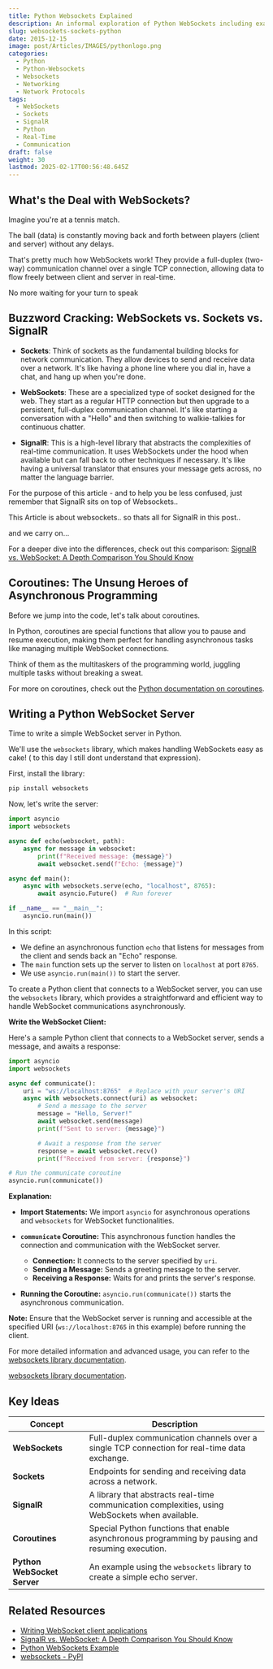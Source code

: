 ```yaml
---
title: Python Websockets Explained
description: An informal exploration of Python WebSockets including example
slug: websockets-sockets-python
date: 2015-12-15
image: post/Articles/IMAGES/pythonlogo.png
categories:
  - Python
  - Python-Websockets
  - Websockets
  - Networking
  - Network Protocols
tags:
  - WebSockets
  - Sockets
  - SignalR
  - Python
  - Real-Time
  - Communication
draft: false
weight: 30
lastmod: 2025-02-17T00:56:48.645Z
---
```

<!--
# WebSockets, Sockets, and SignalR: A Fun Dive into Real-Time Communication with Python

Hey there, fellow nerd! 

Ready to embark on a journey through the wild world of real-time communication? 

Grab your virtual backpack, and let's explore WebSockets, Sockets, and SignalR. We'll even get our hands dirty with a Python WebSocket server example. And don't worry, we'll keep things light with some jokes and funny images along the way!
-->

## What's the Deal with WebSockets?

Imagine you're at a tennis match.

The ball (data) is constantly moving back and forth between players (client and server) without any delays.

That's pretty much how WebSockets work! They provide a full-duplex (two-way) communication channel over a single TCP connection, allowing data to flow freely between client and server in real-time.

No more waiting for your turn to speak

## Buzzword Cracking: WebSockets vs. Sockets vs. SignalR

* **Sockets**: Think of sockets as the fundamental building blocks for network communication. They allow devices to send and receive data over a network. It's like having a phone line where you dial in, have a chat, and hang up when you're done.

* **WebSockets**: These are a specialized type of socket designed for the web. They start as a regular HTTP connection but then upgrade to a persistent, full-duplex communication channel. It's like starting a conversation with a "Hello" and then switching to walkie-talkies for continuous chatter.

* **SignalR**: This is a high-level library that abstracts the complexities of real-time communication. It uses WebSockets under the hood when available but can fall back to other techniques if necessary. It's like having a universal translator that ensures your message gets across, no matter the language barrier.

For the purpose of this article - and to help you be less confused, just remember that SignalR sits on top of Websockets..

This Article is about websockets.. so thats all for SignalR in this post..

and we carry on...

For a deeper dive into the differences, check out this comparison: [SignalR vs. WebSocket: A Depth Comparison You Should Know](https://apidog.com/blog/signalr-vs-websocket/)

## Coroutines: The Unsung Heroes of Asynchronous Programming

Before we jump into the code, let's talk about coroutines.

In Python, coroutines are special functions that allow you to pause and resume execution, making them perfect for handling asynchronous tasks like managing multiple WebSocket connections.

Think of them as the multitaskers of the programming world, juggling multiple tasks without breaking a sweat.

For more on coroutines, check out the [Python documentation on coroutines](https://docs.python.org/3/library/asyncio-task.html#coroutines).

## Writing a Python WebSocket Server

Time to write a simple WebSocket server in Python.

We'll use the `websockets` library, which makes handling WebSockets easy as cake! ( to this day I still dont understand that expression).

First, install the library:

```bash
pip install websockets
```

Now, let's write the server:

```python
import asyncio
import websockets

async def echo(websocket, path):
    async for message in websocket:
        print(f"Received message: {message}")
        await websocket.send(f"Echo: {message}")

async def main():
    async with websockets.serve(echo, "localhost", 8765):
        await asyncio.Future()  # Run forever

if __name__ == "__main__":
    asyncio.run(main())
```

In this script:

* We define an asynchronous function `echo` that listens for messages from the client and sends back an "Echo" response.
* The `main` function sets up the server to listen on `localhost` at port `8765`.
* We use `asyncio.run(main())` to start the server.

To create a Python client that connects to a WebSocket server, you can use the `websockets` library, which provides a straightforward and efficient way to handle WebSocket communications asynchronously.

**Write the WebSocket Client:**

Here's a sample Python client that connects to a WebSocket server, sends a message, and awaits a response:

```python
import asyncio
import websockets

async def communicate():
    uri = "ws://localhost:8765"  # Replace with your server's URI
    async with websockets.connect(uri) as websocket:
        # Send a message to the server
        message = "Hello, Server!"
        await websocket.send(message)
        print(f"Sent to server: {message}")

        # Await a response from the server
        response = await websocket.recv()
        print(f"Received from server: {response}")

# Run the communicate coroutine
asyncio.run(communicate())
```

**Explanation:**

* **Import Statements:** We import `asyncio` for asynchronous operations and `websockets` for WebSocket functionalities.

* **`communicate` Coroutine:** This asynchronous function handles the connection and communication with the WebSocket server.
  * **Connection:** It connects to the server specified by `uri`.
  * **Sending a Message:** Sends a greeting message to the server.
  * **Receiving a Response:** Waits for and prints the server's response.

* **Running the Coroutine:** `asyncio.run(communicate())` starts the asynchronous communication.

**Note:** Ensure that the WebSocket server is running and accessible at the specified URI (`ws://localhost:8765` in this example) before running the client.

For more detailed information and advanced usage, you can refer to the [websockets library documentation](https://websockets.readthedocs.io/en/stable/intro/tutorial1.html).

<!-- To test this server, you can use a WebSocket client or even write a simple one in Python. For more details, check out the 
-->

[websockets library documentation](https://pypi.org/project/websockets/).

## Key Ideas

| Concept                     | Description                                                                                      |
| --------------------------- | ------------------------------------------------------------------------------------------------ |
| **WebSockets**              | Full-duplex communication channels over a single TCP connection for real-time data exchange.     |
| **Sockets**                 | Endpoints for sending and receiving data across a network.                                       |
| **SignalR**                 | A library that abstracts real-time communication complexities, using WebSockets when available.  |
| **Coroutines**              | Special Python functions that enable asynchronous programming by pausing and resuming execution. |
| **Python WebSocket Server** | An example using the `websockets` library to create a simple echo server.                        |

## Related Resources

* [Writing WebSocket client applications](https://developer.mozilla.org/en-US/docs/Web/API/WebSockets_API/Writing_WebSocket_client_applications)
* [SignalR vs. WebSocket: A Depth Comparison You Should Know](https://apidog.com/blog/signalr-vs-websocket/)
* [Python WebSockets Example](https://pythonexamples.org/python-websockets-example/)
* [websockets - PyPI](https://pypi.org/project/websockets/)
